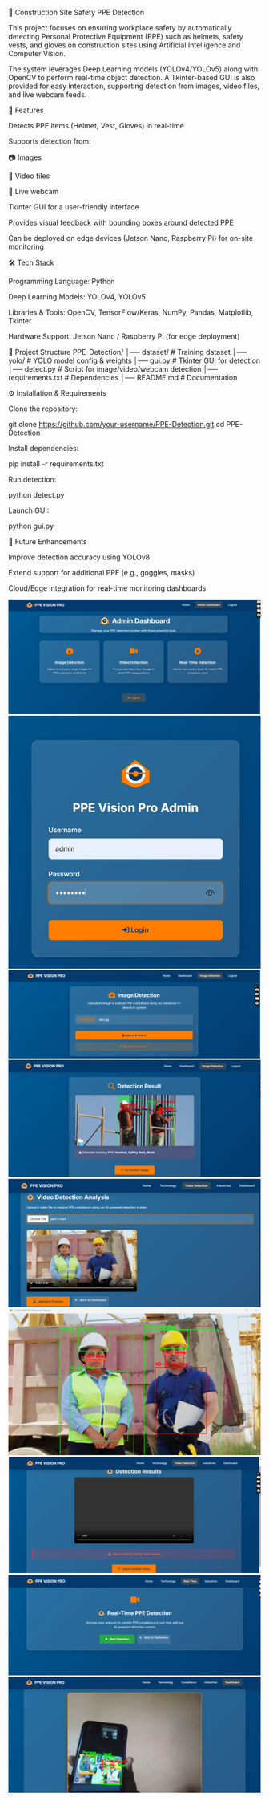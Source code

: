 👷 Construction Site Safety PPE Detection

This project focuses on ensuring workplace safety by automatically detecting Personal Protective Equipment (PPE) such as helmets, safety vests, and gloves on construction sites using Artificial Intelligence and Computer Vision.

The system leverages Deep Learning models (YOLOv4/YOLOv5) along with OpenCV to perform real-time object detection. A Tkinter-based GUI is also provided for easy interaction, supporting detection from images, video files, and live webcam feeds.

🚀 Features

Detects PPE items (Helmet, Vest, Gloves) in real-time

Supports detection from:

📷 Images

🎥 Video files

📡 Live webcam

Tkinter GUI for a user-friendly interface

Provides visual feedback with bounding boxes around detected PPE

Can be deployed on edge devices (Jetson Nano, Raspberry Pi) for on-site monitoring

🛠️ Tech Stack

Programming Language: Python

Deep Learning Models: YOLOv4, YOLOv5

Libraries & Tools: OpenCV, TensorFlow/Keras, NumPy, Pandas, Matplotlib, Tkinter

Hardware Support: Jetson Nano / Raspberry Pi (for edge deployment)

📂 Project Structure
PPE-Detection/
│── dataset/              # Training dataset
│── yolo/                 # YOLO model config & weights
│── gui.py                # Tkinter GUI for detection
│── detect.py             # Script for image/video/webcam detection
│── requirements.txt      # Dependencies
│── README.md             # Documentation

⚙️ Installation & Requirements

Clone the repository:

git clone https://github.com/your-username/PPE-Detection.git
cd PPE-Detection


Install dependencies:

pip install -r requirements.txt


Run detection:

python detect.py


Launch GUI:

python gui.py

📌 Future Enhancements

Improve detection accuracy using YOLOv8

Extend support for additional PPE (e.g., goggles, masks)

Cloud/Edge integration for real-time monitoring dashboards


![homepage](https://github.com/latha-shree/Contruction-Site-Safety-PPE-Detection/blob/main/homepage.png)
![login](https://github.com/latha-shree/Contruction-Site-Safety-PPE-Detection/blob/main/admin_login.png)
![image](https://github.com/latha-shree/Contruction-Site-Safety-PPE-Detection/blob/main/image_detection.png)
![image_result](https://github.com/latha-shree/Contruction-Site-Safety-PPE-Detection/blob/main/image_result.png)
![video](https://github.com/latha-shree/Contruction-Site-Safety-PPE-Detection/blob/main/video.png)
![video_result](https://github.com/latha-shree/Contruction-Site-Safety-PPE-Detection/blob/main/video_result1.png)
![video2](https://github.com/latha-shree/Contruction-Site-Safety-PPE-Detection/blob/main/video_result2.png)
![real](https://github.com/latha-shree/Contruction-Site-Safety-PPE-Detection/blob/main/real.png)
![real1](https://github.com/latha-shree/Contruction-Site-Safety-PPE-Detection/blob/main/real1.png)

